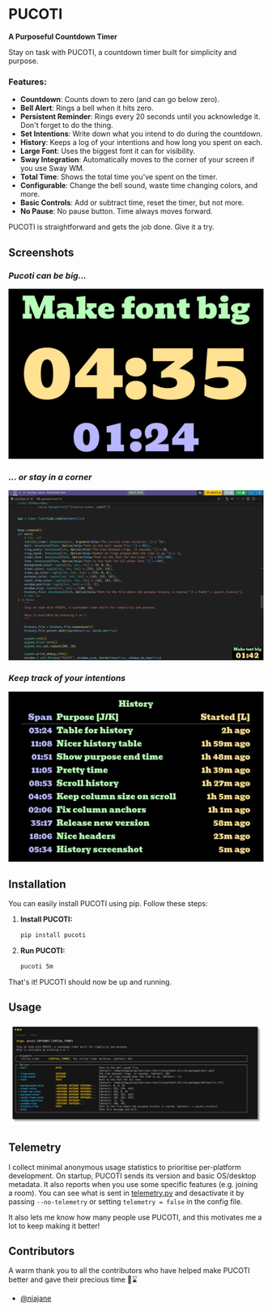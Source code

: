 # PUCOTI

**A Purposeful Countdown Timer**

Stay on task with PUCOTI, a countdown timer built for simplicity and purpose.

### Features:
- **Countdown**: Counts down to zero (and can go below zero).
- **Bell Alert**: Rings a bell when it hits zero.
- **Persistent Reminder**: Rings every 20 seconds until you acknowledge it. Don't forget to do the thing.
- **Set Intentions**: Write down what you intend to do during the countdown.
- **History**: Keeps a log of your intentions and how long you spent on each.
- **Large Font**: Uses the biggest font it can for visibility.
- **Sway Integration**: Automatically moves to the corner of your screen if you use Sway WM.
- **Total Time**: Shows the total time you've spent on the timer.
- **Configurable**: Change the bell sound, waste time changing colors, and more.
- **Basic Controls**: Add or subtract time, reset the timer, but not more.
- **No Pause**: No pause button. Time always moves forward.

PUCOTI is straightforward and gets the job done. Give it a try.

## Screenshots

### *Pucoti can be big...*
![Screenshot of PUCOTI full-screen](./images/screenshot.webp)
### *... or stay in a corner*
![Screenshot of PUCOTI in the bottom right of a screen](./images/screenshot-small.webp)
### *Keep track of your intentions*
![Screenshot of PUCOTI showing the history of intentions](./images/screenshot-history.webp)

## Installation

You can easily install PUCOTI using pip. Follow these steps:

1. **Install PUCOTI:**
   ```sh
   pip install pucoti
   ```

2. **Run PUCOTI:**
   ```sh
   pucoti 5m
   ```

That's it! PUCOTI should now be up and running.

## Usage

![Usage](./images/cli-help.webp)

## Telemetry

I collect minimal anonymous usage statistics to prioritise per-platform
development. On startup, PUCOTI sends its version and basic OS/desktop metadata.
It also reports when you use some specific features (e.g. joining a room).  You
can see what is sent in [telemetry.py](./src/pucoti/telemetry.py) and
desactivate it by passing `--no-telemetry` or setting `telemetry = false` in the
config file.

It also lets me know how many people use PUCOTI, and this motivates me a lot to
keep making it better!


## Contributors

A warm thank you to all the contributors who have helped make PUCOTI better and gave their precious time 💖⌛
- [@niajane](https://github.com/ddorn/pucoti/commits?author=niajane)
